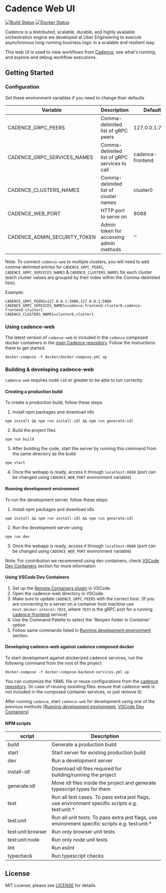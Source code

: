 # Cadence Web UI

[![Build Status](https://github.com/uber/cadence-web/actions/workflows/build.yml/badge.svg)](https://github.com/uber/cadence-web/actions/workflows/build.yml) [![Docker Status](https://github.com/uber/cadence-web/actions/workflows/docker_publish.yml/badge.svg)](https://hub.docker.com/r/ubercadence/web/tags)

Cadence is a distributed, scalable, durable, and highly available orchestration engine we developed at Uber Engineering to execute asynchronous long-running business logic in a scalable and resilient way.

This web UI is used to view workflows from [Cadence][cadence], see what's running, and explore and debug workflow executions.


## Getting Started

### Configuration

Set these environment variables if you need to change their defaults

| Variable                     | Description                                   | Default          |
| ---------------------------- | --------------------------------------------- | ---------------- |
| CADENCE_GRPC_PEERS           | Comma-delimited list of gRPC peers            | 127.0.0.1:7833   |
| CADENCE_GRPC_SERVICES_NAMES  | Comma-delimited list of gRPC services to call | cadence-frontend |
| CADENCE_CLUSTERS_NAMES       | Comma-delimited list of cluster names         | cluster0         |
| CADENCE_WEB_PORT             | HTTP port to serve on                         | 8088             |
| CADENCE_ADMIN_SECURITY_TOKEN | Admin token for accessing admin methods       | ''               |

Note: To connect `cadence-web` to multiple clusters, you will need to add comma-delimted entries for `CADENCE_GRPC_PEERS`, `CADENCE_GRPC_SERVICES_NAMES` & `CADENCE_CLUSTERS_NAMES` for each cluster (each cluster values are grouped by their index within the Comma-delimited lists).

Example:
```
CADENCE_GRPC_PEERS=127.0.0.1:3000,127.0.0.1:5000 
CADENCE_GRPC_SERVICES_NAMES=cadence-frontend-cluster0,cadence-frontend-cluster1
CADENCE_CLUSTERS_NAMES=cluster0,cluster1
```


### Using cadence-web

The latest version of `cadence-web` is included in the `cadence` composed docker containers in the [main Cadence repository][cadence]. Follow the instructions there to get started.
```
docker-compose -f docker/docker-compose.yml up
```

### Building & developing cadence-web 

`cadence-web` requires node `v18` or greater to be able to run correctly.

#### Creating a production build

To create a production build, follow these steps:

1. Install npm packages and download idls
```
npm install && npm run install-idl && npm run generate:idl
```
2. Build the project files
```
npm run build
```
3. After building the code, start the server by running this command from the same directory as the build
```
npm start
```
4. Once the webapp is ready, access it through `localhost:8088` (port can be changed using `CADENCE_WEB_PORT` environment variable)

#### Running development environment

To run the development server, follow these steps:

1. Install npm packages and download idls
```
npm install && npm run install-idl && npm run generate:idl
```
2. Run the development server using
```
npm run dev
```
3. Once the webapp is ready, access it through `localhost:8088` (port can be changed using `CADENCE_WEB_PORT` environment variable)

Note: For contribution we recommend using dev containers, check [VSCode Dev Containers](#using-vscode-dev-containers) section for more information

#### Using VSCode Dev Containers

1. Set up the [Remote Containers plugin](https://marketplace.visualstudio.com/items?itemName=ms-vscode-remote.remote-containers) in VSCode.
2. Open the cadence-web directory in VSCode.
3. Make sure to update `CADENCE_GRPC_PEERS` with the correct host. (If you are connecting to a server on a container host machine use `host.docker.interal:7833`, where `7833` is the gRPC port for a running [cadence-frontend](https://github.com/cadence-workflow/cadence/tree/master/service/frontend) service)
4. Use the Command Palette to select the 'Reopen folder in Container' option
5. Follow same commands listed in [Running development environment](#running-development-environment) section.


#### Developing cadence-web against cadence composed docker

To start development against dockerized cadence services, run the following command from the root of the project
```
docker-compose -f docker-compose-backend-services.yml up
```

You can customize the YAML file or reuse configurations from the [cadence repository](https://github.com/cadence-workflow/cadence/tree/master/docker). (In case of reusing exsisting files: ensure that cadence-web is not included in the composed container services, or just remove it)

After running `cadence`, start `cadence-web` for development using one of the previous methods ([Running development environment](#running-development-environment), [VSCode Dev Containers](#using-vscode-dev-containers))


#### NPM scripts


| script            | Description                                                                                     |
| ----------------- | ----------------------------------------------------------------------------------------------- |
| build             | Generate a production build                                                                       |
| start             | Start server for existing production build                                                      |
| dev               | Run a development server                                                                        |
| install-idl       | Download idl files required for building/running the project                                    |
| generate:idl      | Move idl files inside the project and generate typescript types for them                        |
| test              | Run all test cases. To pass extra jest flags, use environment specific scripts e.g. test:unit:* |
| test:unit         | Run all unit tests. To pass extra jest flags, use environment specific scripts e.g. test:unit:* |
| test:unit:browser | Run only browser unit tests                                                                     |
| test:unit:node    | Run only node unit tests                                                                        |
| lint              | Run eslint                                                                                      |
| typecheck         | Run typescript checks                                                                           |




## License

MIT License, please see [LICENSE](https://github.com/cadence-workflow/cadence-web/blob/master/LICENSE) for details.

[cadence]: https://github.com/cadence-workflow/cadence
